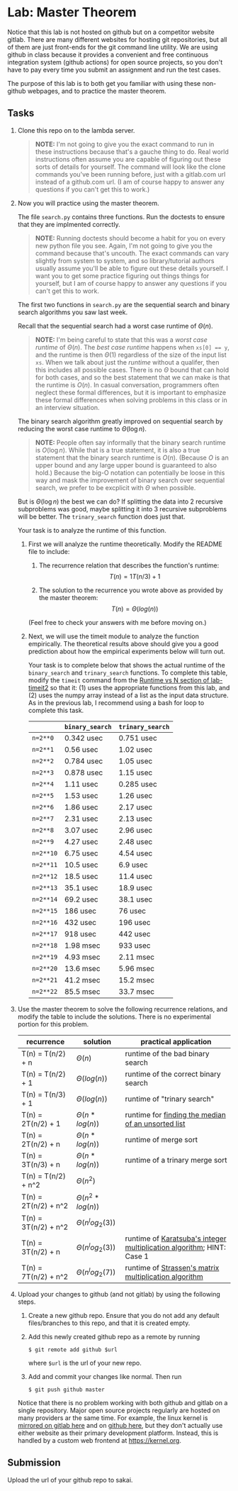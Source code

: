 # Lab: Master Theorem

Notice that this lab is not hosted on github but on a competitor website gitlab.
There are many different websites for hosting git repositories,
but all of them are just front-ends for the git command line utility.
We are using github in class because it provides a convenient and free continuous integration system (github actions) for open source projects,
so you don't have to pay every time you submit an assignment and run the test cases.

The purpose of this lab is to both get you familiar with using these non-github webpages, and to practice the master theorem.

## Tasks

1. Clone this repo on to the lambda server.

    > **NOTE:**
    > I'm not going to give you the exact command to run in these instructions because that's a gauche thing to do.
    > Real world instructions often assume you are capable of figuring out these sorts of details for yourself.
    > The command will look like the clone commands you've been running before, just with a gitlab.com url instead of a github.com url.
    > (I am of course happy to answer any questions if you can't get this to work.)

1. Now you will practice using the master theorem.

    The file `search.py` contains three functions.
    Run the doctests to ensure that they are implmented correctly.

    > **NOTE:**
    > Running doctests should become a habit for you on every new python file you see.
    > Again, I'm not going to give you the command because that's uncouth.
    > The exact commands can vary slightly from system to system,
    > and so library/tutorial authors usually assume you'll be able to figure out these details yourself.
    > I want you to get some practice figuring out things things for yourself,
    > but I am of course happy to answer any questions if you can't get this to work.

    The first two functions in `search.py` are the sequential search and binary search algorithms you saw last week.

    Recall that the sequential search had a worst case runtime of $\Theta(n)$.

    > **NOTE:**
    > I'm being careful to state that this was a *worst case runtime* of $\Theta(n)$.
    > The *best case runtime* happens when `xs[0] == y`,
    > and the runtime is then $\Theta(1)$ regardless of the size of the input list `xs`.
    > When we talk about just the *runtime* without a qualifer,
    > then this includes all possible cases.
    > There is no $\Theta$ bound that can hold for both cases,
    > and so the best statement that we can make is that the runtime is $O(n)$.
    > In casual conversation, programmers often neglect these formal differences,
    > but it is important to emphasize these formal differences when solving problems in this class or in an interview situation.

    The binary search algorithm greatly improved on sequential search by reducing the worst case runtime to $\Theta(\log n)$.

    > **NOTE:**
    > People often say informally that the binary search runtime is $O(\log n)$.
    > While that is a true statement, it is also a true statement that the binary search runtime is $O(n)$.
    > (Because $O$ is an upper bound and any large upper bound is guaranteed to also hold.)
    > Because the big-O notation can potentially be loose in this way and mask the improvement of binary search over sequential search,
    > we prefer to be excplicit with $\Theta$ when possible.

    But is $\Theta(\log n)$ the best we can do?
    If splitting the data into 2 recursive subproblems was good,
    maybe splitting it into 3 recursive subproblems will be better.
    The `trinary_search` function does just that.

    Your task is to analyze the runtime of this function.

    1. First we will analyze the runtime theoretically.
        Modify the README file to include:
    
        1. The recurrence relation that describes the function's runtime:
            $$T(n) = 1T(n/3) + 1$$

        1. The solution to the recurrence you wrote above as provided by the master theorem:
            $$T(n) = \Theta(log(n))$$

        (Feel free to check your answers with me before moving on.)
    
    1. Next, we will use the timeit module to analyze the function empirically.
        The theoretical results above should give you a good prediction about how the empirical experiments below will turn out.

        Your task is to complete below that shows the actual runtime of the `binary_search` and `trinary_search` functions.
        To complete this table, modify the `timeit` command from the [Runtime vs N section of lab-timeit2](https://github.com/mikeizbicki/lab-timeit2#runtime-vs-n) so that it: (1) uses the appropriate functions from this lab, and (2) uses the numpy array instead of a list as the input data structure.
        As in the previous lab, I recommend using a bash for loop to complete this task.

        |                | `binary_search`           | `trinary_search`      |
        | -------------- | ------------------------- | --------------------- | 
        | `n=2**0`       |        0.342 usec         |      0.751 usec       |
        | `n=2**1`       |       0.56 usec           |      1.02 usec        |
        | `n=2**2`       |        0.784 usec         |      1.05 usec        |
        | `n=2**3`       |        0.878 usec         |      1.15 usec        |
        | `n=2**4`       |        1.11 usec          |      0.285 usec       |
        | `n=2**5`       |        1.53 usec          |      1.26 usec        |
        | `n=2**6`       |        1.86 usec          |      2.17 usec        |
        | `n=2**7`       |        2.31 usec          |      2.13 usec        |
        | `n=2**8`       |        3.07 usec          |      2.96 usec        |
        | `n=2**9`       |        4.27 usec          |      2.48 usec        |
        | `n=2**10`      |        6.75 usec          |      4.54 usec        |
        | `n=2**11`      |        10.5 usec          |      6.9 usec         |
        | `n=2**12`      |        18.5 usec          |      11.4 usec        |
        | `n=2**13`      |        35.1 usec          |      18.9 usec        |
        | `n=2**14`      |        69.2 usec          |      38.1 usec        |
        | `n=2**15`      |        186 usec           |      76 usec          |
        | `n=2**16`      |        432 usec           |      196 usec         |
        | `n=2**17`      |        918 usec           |      442 usec         |
        | `n=2**18`      |        1.98 msec          |      933 usec         |
        | `n=2**19`      |        4.93 msec          |      2.11 msec        |
        | `n=2**20`      |        13.6 msec          |      5.96 msec        |
        | `n=2**21`      |        41.2 msec          |      15.2 msec        |
        | `n=2**22`      |        85.5 msec          |      33.7 msec        |


1. Use the master theorem to solve the following recurrence relations,
    and modify the table to include the solutions.
    There is no experimental portion for this problem.

    | recurrence           | solution                       | practical application                     |
    | -------------------- | ------------------------------ | ----------------------------------------- |
    | T(n) = T(n/2) + n    | $\Theta(     n              )$ | runtime of the bad binary search          |
    | T(n) = T(n/2) + 1    | $\Theta(     log(n)         )$ | runtime of the correct binary search      |
    | T(n) = T(n/3) + 1    | $\Theta(     log(n)         )$ | runtime of "trinary search"               |
    | T(n) = 2T(n/2) + 1   | $\Theta(     n*log(n)       )$ | runtime for [finding the median of an unsorted list](https://en.wikipedia.org/wiki/Quickselect) |
    | T(n) = 2T(n/2) + n   | $\Theta(     n*log(n)       )$ | runtime of merge sort                     |
    | T(n) = 3T(n/3) + n   | $\Theta(     n*log(n)       )$ | runtime of a trinary merge sort           |
    | T(n) = T(n/2) + n^2  | $\Theta(     n^2            )$ |                                           |
    | T(n) = 2T(n/2) + n^2 | $\Theta(     n^2 * log(n)   )$ |                                           |
    | T(n) = 3T(n/2) + n^2 | $\Theta(     n^log_2(3)     )$ |                                           |
    | T(n) = 3T(n/2) + n   | $\Theta(     n^log_2(3)     )$ | runtime of [Karatsuba's integer multiplication algorithm](https://en.wikipedia.org/wiki/Karatsuba_algorithm); HINT: Case 1 |
    | T(n) = 7T(n/2) + n^2 | $\Theta(     n^log_2(7)     )$ | runtime of [Strassen's matrix multiplication algorithm](https://en.wikipedia.org/wiki/Strassen_algorithm) |

1. Upload your changes to github (and not gitlab) by using the following steps.

    1. Create a new github repo.
        Ensure that you do not add any default files/branches to this repo, and that it is created empty.

    1. Add this newly created github repo as a remote by running
        ```
        $ git remote add github $url
        ```
        where `$url` is the url of your new repo.

    1. Add and commit your changes like normal.
        Then run
        ```
        $ git push github master
        ```
    
    Notice that there is no problem working with both github and gitlab on a single repository.
    Major open source projects regularly are hosted on many providers ar the same time.
    For example, the linux kernel is [mirrored on gitlab here](https://gitlab.com/linux-kernel/linux) and on [github here](https://github.com/torvalds/linux),
    but they don't actually use either website as their primary development platform.
    Instead, this is handled by a custom web frontend at <https://kernel.org>.

## Submission

Upload the url of your github repo to sakai.

